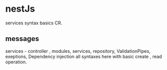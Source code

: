# nestJs
services syntax basics CR.
## messages
services - controller , modules, services, repository, ValidationPipes, exeptions, Dependency injection all syntaxes here with basic create , read operation. 
